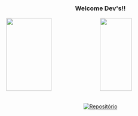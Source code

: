 <div align="center">
  
   ### Welcome Dev's!!
  
</div>


<div style="flex">

  <img width="49%" height="195px" src="https://github-readme-stats.vercel.app/api?username=guilhermebarboosa&show_icons=true&count_private=true&hide_border=true&title_color=002EFF&icon_color=823acf&text_color=002EFF&bg_color=0d1117" />   
  <img width="41%" height="195px" src="https://github-readme-stats.vercel.app/api/top-langs/?username=guilhermebarboosa&layout=compact&hide_border=true&title_color=002EFF&text_color=002EFF&bg_color=0d1117" /> 

</div>

##


<div align="center">
  
[![Repositório](https://img.shields.io/badge/portifolio%20-%23323330.svg?&style=for-the-badge&logo=repositório&logoColor=black&color=8000FF)](https://guilhermebarboosa.github.io/portifolio-dev/)

</div>
